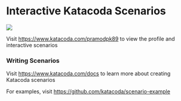 # Interactive Katacoda Scenarios

[![](http://shields.katacoda.com/katacoda/pramodpk89/count.svg)](https://www.katacoda.com/pramodpk89 "Get your profile on Katacoda.com")

Visit https://www.katacoda.com/pramodpk89 to view the profile and interactive scenarios

### Writing Scenarios
Visit https://www.katacoda.com/docs to learn more about creating Katacoda scenarios

For examples, visit https://github.com/katacoda/scenario-example
